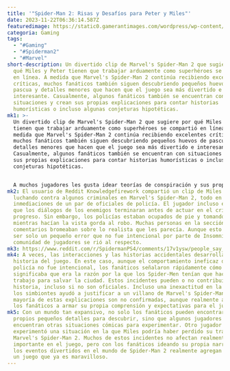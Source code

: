 ```yaml
---
title: '"Spider-Man 2: Risas y Desafíos para Peter y Miles"'
date: 2023-11-22T06:36:14.587Z
featuredimage: https://static0.gamerantimages.com/wordpress/wp-content/uploads/2023/11/marvels-spider-man-2-cover.jpg?q=50&fit=contain&w=1140&h=&dpr=1.5
categoria: Gaming
tags:
  - "#Gaming"
  - "#Spiderman2"
  - "#Marvel"
short-description: Un divertido clip de Marvel's Spider-Man 2 que sugiere por
  qué Miles y Peter tienen que trabajar arduamente como superhéroes se compartió
  en línea. A medida que Marvel's Spider-Man 2 continúa recibiendo excelentes
  críticas, muchos fanáticos también siguen descubriendo pequeños huevos de
  pascua y detalles menores que hacen que el juego sea más divertido e
  interesante. Casualmente, algunos fanáticos también se encuentran con
  situaciones y crean sus propias explicaciones para contar historias
  humorísticas o incluso algunas conjeturas hipotéticas.
mk1: >-
  Un divertido clip de Marvel's Spider-Man 2 que sugiere por qué Miles y Peter
  tienen que trabajar arduamente como superhéroes se compartió en línea. A
  medida que Marvel's Spider-Man 2 continúa recibiendo excelentes críticas,
  muchos fanáticos también siguen descubriendo pequeños huevos de pascua y
  detalles menores que hacen que el juego sea más divertido e interesante.
  Casualmente, algunos fanáticos también se encuentran con situaciones y crean
  sus propias explicaciones para contar historias humorísticas o incluso algunas
  conjeturas hipotéticas.


  A muchos jugadores les gusta idear teorías de conspiración y sus propias narrativas sobre por qué suceden cosas en el mundo del juego. Algunos fanáticos incluso pensaron que Daredevil llegaría a Marvel's Spider-Man 2. Aunque algunos de estos detalles son inventados, o simplemente jugadores esperanzados que buscan encontrar más disfrute y trasfondo, demuestra cuánto contenido hay para descubrir dentro del mundo del juego. Incluso un usuario de Reddit compartió un video de una interacción interesante, o la falta de ella, que encontraron mientras intentaban detener a algunos criminales.
mk2: El usuario de Reddit Knowledgefirework compartió un clip de Miles Morales
  luchando contra algunos criminales en Marvel's Spider-Man 2, todo en las
  inmediaciones de un par de oficiales de policía. El jugador incluso esperó a
  que los diálogos de los enemigos terminaran antes de actuar en el crimen en
  progreso. Sin embargo, los policías estaban ocupados de pie y tomando café
  mientras hacían la vista gorda al robo. Muchas personas en la sección de
  comentarios bromeaban sobre lo realista que les parecía. Aunque esto podría
  ser solo un pequeño error que no fue intencional por parte de Insomniac, la
  comunidad de jugadores se rió al respecto.
mk3: https://www.reddit.com/r/SpidermanPS4/comments/17v1ysw/people_say_that_the_police_arent_present_in_sm2/?embed_host_url=https://gamerant.com/marvels-spider-man-2-why-peter-miles-work-so-hard/
mk4: A veces, las interacciones y las historias accidentales desarrollan la
  historia del juego. En este caso, aunque el comportamiento ineficaz de la
  policía no fue intencional, los fanáticos señalaron rápidamente cómo esto
  significaba que era la razón por la que los Spider-Men tenían que hacer más
  trabajo para salvar la ciudad. Estos incidentes pueden o no contribuir a la
  historia, incluso si no son oficiales. Incluso una inexactitud en la lore de
  los simbiontes ayudó a justificar a un villano de Marvel's Spider-Man 2. La
  mayoría de estas explicaciones son no confirmadas, aunque realmente ayudan a
  los fanáticos a armar su propia comprensión y expectativas para el juego.
mk5: Con un mundo tan expansivo, no solo los fanáticos pueden encontrar sus
  propios pequeños detalles para descubrir, sino que algunos jugadores
  encuentran otras situaciones cómicas para experimentar. Otro jugador
  experimentó una situación en la que Miles podría haber perdido su trabajo en
  Marvel's Spider-Man 2. Muchos de estos incidentes no afectan realmente nada
  importante en el juego, pero con los fanáticos ideando su propia narrativa,
  los eventos divertidos en el mundo de Spider-Man 2 realmente agregan color a
  un juego que ya es maravilloso.
---
```

